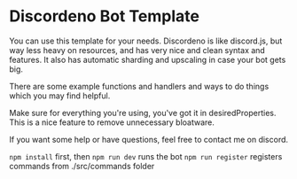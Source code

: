 # Discordeno Bot Template

You can use this template for your needs. Discordeno is like discord.js, but way less heavy on resources, and has very nice and clean syntax and features. It also has automatic sharding and upscaling in case your bot gets big.

There are some example functions and handlers and ways to do things which you may find helpful.

Make sure for everything you're using, you've got it in desiredProperties. This is a nice feature to remove unnecessary bloatware.

If you want some help or have questions, feel free to contact me on discord.

`npm install` first, then
`npm run dev` runs the bot
`npm run register` registers commands from ./src/commands folder
